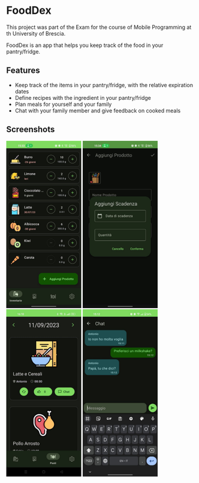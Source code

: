# FoodDex

This project was part of the Exam for the course of Mobile Programming at th University of Brescia.

FoodDex is an app that helps you keep track of the food in your pantry/fridge.

Features
---

- Keep track of the items in your pantry/fridge, with the relative expiration dates
- Define recipes with the ingredient in your pantry/fridge
- Plan meals for yourself and your family
- Chat with your family member and give feedback on cooked meals

Screenshots
---
<img src="images/inventory.jpg" alt="drawing" width="200"/>
<img src="images/expiration.jpg" alt="drawing" width="200"/>
<img src="images/meals.jpg" alt="drawing" width="200"/>
<img src="images/chat.jpg" alt="drawing" width="200"/>
